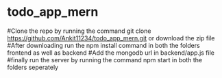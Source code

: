 # todo_app_mern
#Clone the repo by running the command git clone https://github.com/Ankit11234/todo_app_mern.git or download the zip file
#After downloading run the npm install command in both the folders frontend as well as backend
#Add the mongodb url in backend/app.js file
#finally run the server by running the command npm start in both the folders seperately
